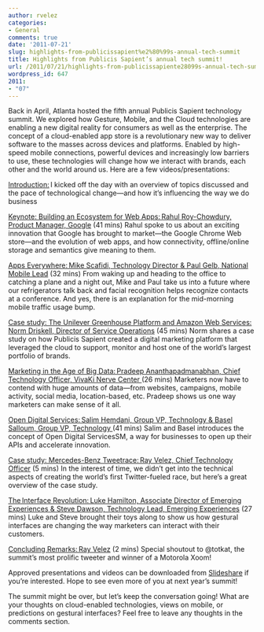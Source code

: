 ```yaml
---
author: rvelez
categories:
- General
comments: true
date: '2011-07-21'
slug: highlights-from-publicissapient%e2%80%99s-annual-tech-summit
title: Highlights from Publicis Sapient’s annual tech summit!
url: /2011/07/21/highlights-from-publicissapiente28099s-annual-tech-summit
wordpress_id: 647
2011:
- "07"
---
```



Back in April, Atlanta hosted the fifth annual Publicis Sapient technology summit. We explored how Gesture, Mobile, and the Cloud technologies are enabling a new digital reality for consumers as well as the enterprise. The concept of a cloud-enabled app store is a revolutionary new way to deliver software to the masses across devices and platforms. Enabled by high-speed mobile connections, powerful devices and increasingly low barriers to use, these technologies will change how we interact with brands, each other and the world around us.
Here are a few videos/presentations:

[Introduction:](http://technology.publicissapient.com/TechSummit2011Videos/intro/f.htm) I kicked off the day with an overview of topics discussed and the pace of technological change—and how it’s influencing the way we do business

[ Keynote: Building an Ecosystem for Web Apps: Rahul Roy-Chowdury, Product Manager, Google](http://technology.publicissapient.com/TechSummit2011Videos/webappsecosystem/f.htm) (41 mins) Rahul spoke to us about an exciting innovation that Google has brought to market—the Google Chrome Web store—and the evolution of web apps, and how connectivity, offline/online storage and semantics give meaning to them.

[Apps Everywhere: Mike Scafidi, Technology Director & Paul Gelb, National Mobile Lead](http://technology.publicissapient.com/TechSummit2011Videos/appseverywhere/f.htm) (32 mins) From waking up and heading to the office to catching a plane and a night out, Mike and Paul take us into a future where our refrigerators talk back and facial recognition helps recognize contacts at a conference. And yes, there is an explanation for the mid-morning mobile traffic usage bump.

[Case study: The Unilever Greenhouse Platform and Amazon Web Services: Norm Driskell, Director of Service Operations](http://technology.publicissapient.com/TechSummit2011Videos/greenhouse/f.htm) (45 mins) Norm shares a case study on how Publicis Sapient created a digital marketing platform that leveraged the cloud to support, monitor and host one of the world’s largest portfolio of brands.

[Marketing in the Age of Big Data: Pradeep Ananthapadmanabhan, Chief Technology Officer, VivaKi Nerve Center ](http://technology.publicissapient.com/TechSummit2011Videos/bigdata/f.htm)(26 mins) Marketers now have to contend with huge amounts of data—from websites, campaigns, mobile activity, social media, location-based, etc. Pradeep shows us one way marketers can make sense of it all.

[ Open Digital Services: Salim Hemdani, Group VP, Technology & Basel Salloum, Group VP, Technology ](http://technology.publicissapient.com/TechSummit2011Videos/opendigitalservices/f.htm)(41 mins) Salim and Basel introduces the concept of Open Digital ServicesSM, a way for businesses to open up their APIs and accelerate innovation.

[Case study: Mercedes-Benz Tweetrace: Ray Velez, Chief Technology Officer](http://technology.publicissapient.com/TechSummit2011Videos/tweetrace/f.htm) (5 mins) In the interest of time, we didn’t get into the technical aspects of creating the world’s first Twitter-fueled race, but here’s a great overview of the case study.

[The Interface Revolution: Luke Hamilton, Associate Director of Emerging Experiences & Steve Dawson, Technology Lead, Emerging Experiences](http://technology.publicissapient.com/TechSummit2011Videos/emergingexperiences/f.htm) (27 mins) Luke and Steve brought their toys along to show us how gestural interfaces are changing the way marketers can interact with their customers.

[Concluding Remarks: Ray Velez](http://technology.publicissapient.com/TechSummit2011Videos/conclusion/f.htm) (2 mins) Special shoutout to @totkat, the summit’s most prolific tweeter and winner of a Motorola Xoom!

Approved presentations and videos can be downloaded from [Slideshare](http://www.slideshare.net/publicissapienttechnology) if you’re interested. Hope to see even more of you at next year’s summit!

The summit might be over, but let’s keep the conversation going! What are your thoughts on cloud-enabled technologies, views on mobile, or predictions on gestural interfaces? Feel free to leave any thoughts in the comments section.
